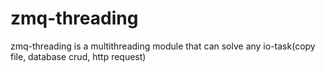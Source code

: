 # zmq-threading
zmq-threading is a multithreading module that can solve any io-task(copy file, database crud, http request)
